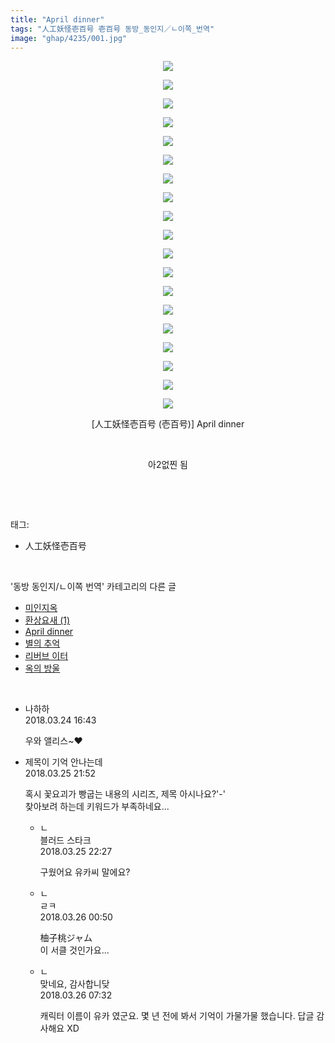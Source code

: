 ```yaml
---
title: "April dinner"
tags: "人工妖怪壱百号 壱百号 동방_동인지／ㄴ이쪽_번역"
image: "ghap/4235/001.jpg"
---
```

<div class="article">
<p style="text-align: center; clear: none; float: none;"><img src="{{ site.nasurl }}/ghap/4235/001.jpg"/></p>
<p style="text-align: center; clear: none; float: none;"><img src="{{ site.nasurl }}/ghap/4235/002.jpg"/></p>
<p style="text-align: center; clear: none; float: none;"><img src="{{ site.nasurl }}/ghap/4235/003.jpg"/></p>
<p style="text-align: center; clear: none; float: none;"><img src="{{ site.nasurl }}/ghap/4235/004.jpg"/></p>
<p style="text-align: center; clear: none; float: none;"><img src="{{ site.nasurl }}/ghap/4235/005.jpg"/></p>
<p style="text-align: center; clear: none; float: none;"><img src="{{ site.nasurl }}/ghap/4235/006.jpg"/></p>
<p style="text-align: center; clear: none; float: none;"><img src="{{ site.nasurl }}/ghap/4235/007.jpg"/></p>
<p style="text-align: center; clear: none; float: none;"><img src="{{ site.nasurl }}/ghap/4235/008.jpg"/></p>
<p style="text-align: center; clear: none; float: none;"><img src="{{ site.nasurl }}/ghap/4235/009.jpg"/></p>
<p style="text-align: center; clear: none; float: none;"><img src="{{ site.nasurl }}/ghap/4235/010.jpg"/></p>
<p style="text-align: center; clear: none; float: none;"><img src="{{ site.nasurl }}/ghap/4235/011.jpg"/></p>
<p style="text-align: center; clear: none; float: none;"><img src="{{ site.nasurl }}/ghap/4235/012.jpg"/></p>
<p style="text-align: center; clear: none; float: none;"><img src="{{ site.nasurl }}/ghap/4235/013.jpg"/></p>
<p style="text-align: center; clear: none; float: none;"><img src="{{ site.nasurl }}/ghap/4235/014.jpg"/></p>
<p style="text-align: center; clear: none; float: none;"><img src="{{ site.nasurl }}/ghap/4235/015.jpg"/></p>
<p style="text-align: center; clear: none; float: none;"><img src="{{ site.nasurl }}/ghap/4235/016.jpg"/></p>
<p style="text-align: center; clear: none; float: none;"><img src="{{ site.nasurl }}/ghap/4235/017.jpg"/></p>
<p style="text-align: center; clear: none; float: none;"><img src="{{ site.nasurl }}/ghap/4235/018.jpg"/></p>
<p style="text-align: center; clear: none; float: none;"><img src="{{ site.nasurl }}/ghap/4235/019.jpg"/></p>
<p style="text-align: center; clear: none; float: none;">[人工妖怪壱百号 (壱百号)] April dinner</p>
<p style="text-align: center; clear: none; float: none;"><br/></p>
<p style="text-align: center; clear: none; float: none;">아2없찐 됨</p>
<p><br/></p>
</div><br/>
<div class="tagTrail">
<p>태그: </p>
<ul>
<li>人工妖怪壱百号</li>
</ul>
</div><br/>
<div class="another">
<p>'동방 동인지/ㄴ이쪽 번역' 카테고리의 다른 글</p>
<ul>
<li><a href="/2018-04-03-ghap_4267">미인지옥</a></li>
<li><a href="/2018-04-02-ghap_4266">환상요새 (1)</a></li>
<li><a href="/2018-03-23-ghap_4235">April dinner</a></li>
<li><a href="/2018-03-18-ghap_4234">별의 추억</a></li>
<li><a href="/2018-03-16-ghap_4229">리버브 이터</a></li>
<li><a href="/2018-03-10-ghap_4225">옥의 방울</a></li>
</ul>
</div><br/>
<div class="cb_module cb_fluid">
<div class="cb_wrt cb_profile">
<div class="comment">
<ul>
<li class="cb_thumb_off" id="comment15226172">
<div class="cb_comment_area">
<div class="cb_info_area">
<div class="cb_section">
<span class="cb_nick_name">나하하</span>
</div>
<div class="cb_section">
<span class="cb_date">2018.03.24 16:43 </span>
</div>
</div>
<div class="cb_dsc_comment">
<p class="cb_dsc">
											우와 앨리스~♥
										</p>
</div>
</div></li>
<li class="cb_thumb_off" id="comment15227129">
<div class="cb_comment_area">
<div class="cb_info_area">
<div class="cb_section">
<span class="cb_nick_name">제목이 기억 안나는데</span>
</div>
<div class="cb_section">
<span class="cb_date">2018.03.25 21:52 </span>
</div>
</div>
<div class="cb_dsc_comment">
<p class="cb_dsc">
											혹시 꽃요괴가 빵굽는 내용의 시리즈, 제목 아시나요?'-'<br/>
찾아보려 하는데 키워드가 부족하네요...
										</p>
</div>
<ul>
<li class="cb_thumb_off" id="comment15227158">
<span class="cb_bu_subnode">ㄴ</span>
<div class="cb_comment_area">
<div class="cb_info_area">
<div class="cb_section">
<span class="cb_nick_name">블러드 스타크</span>
</div>
<div class="cb_section">
<span class="cb_date">2018.03.25 22:27 </span>
</div>
</div>
<div class="cb_dsc_comment">
<p class="cb_dsc">
																구웠어요 유카씨 말에요?
															</p>
</div>
</div>
</li>
<li class="cb_thumb_off" id="comment15227243">
<span class="cb_bu_subnode">ㄴ</span>
<div class="cb_comment_area">
<div class="cb_info_area">
<div class="cb_section">
<span class="cb_nick_name">ㄹㅋ</span>
</div>
<div class="cb_section">
<span class="cb_date">2018.03.26 00:50 </span>
</div>
</div>
<div class="cb_dsc_comment">
<p class="cb_dsc">
																柚子桃ジャム<br/>
이 서클 것인가요...
															</p>
</div>
</div>
</li>
<li class="cb_thumb_off" id="comment15227348">
<span class="cb_bu_subnode">ㄴ</span>
<div class="cb_comment_area">
<div class="cb_info_area">
<div class="cb_section">
<span class="cb_nick_name">맞네요, 감사합니닺</span>
</div>
<div class="cb_section">
<span class="cb_date">2018.03.26 07:32 </span>
</div>
</div>
<div class="cb_dsc_comment">
<p class="cb_dsc">
																캐릭터 이름이 유카 였군요. 몇 년 전에 봐서 기억이 가물가물 했습니다. 답글 감사해요 XD
															</p>
</div>
</div>
</li>
</ul>
</div></li>
</ul>
</div>
</div><!-- commentList close -->
</div><br/>
